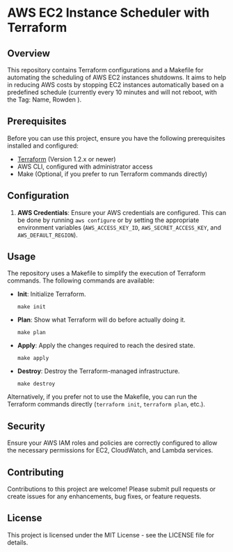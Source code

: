 
# AWS EC2 Instance Scheduler with Terraform

## Overview
This repository contains Terraform configurations and a Makefile for automating the scheduling of AWS EC2 instances shutdowns. It aims to help in reducing AWS costs by  stopping EC2 instances automatically based on a predefined schedule (currently every 10 minutes and will not reboot, with the Tag: Name, Rowden ).

## Prerequisites
Before you can use this project, ensure you have the following prerequisites installed and configured:
- [Terraform](https://www.terraform.io/downloads.html) (Version 1.2.x or newer)
- AWS CLI, configured with administrator access
- Make (Optional, if you prefer to run Terraform commands directly)

## Configuration
1. **AWS Credentials**: Ensure your AWS credentials are configured. This can be done by running `aws configure` or by setting the appropriate environment variables (`AWS_ACCESS_KEY_ID`, `AWS_SECRET_ACCESS_KEY`, and `AWS_DEFAULT_REGION`).

## Usage
The repository uses a Makefile to simplify the execution of Terraform commands. The following commands are available:

- **Init**: Initialize Terraform.
  ```
  make init
  ```
- **Plan**: Show what Terraform will do before actually doing it.
  ```
  make plan
  ```
- **Apply**: Apply the changes required to reach the desired state.
  ```
  make apply
  ```
- **Destroy**: Destroy the Terraform-managed infrastructure.
  ```
  make destroy
  ```

Alternatively, if you prefer not to use the Makefile, you can run the Terraform commands directly (`terraform init`, `terraform plan`, etc.).

## Security
Ensure your AWS IAM roles and policies are correctly configured to allow the necessary permissions for EC2, CloudWatch, and Lambda services.

## Contributing
Contributions to this project are welcome! Please submit pull requests or create issues for any enhancements, bug fixes, or feature requests.

## License
This project is licensed under the MIT License - see the LICENSE file for details.
